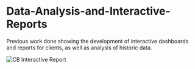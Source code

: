 # Data-Analysis-and-Interactive-Reports
Previous work done showing the development of interactive dashboards and reports for clients, as well as analysis of historic data.



![CB Interactive Report](https://imgur.com/f8jUS3m)
